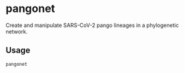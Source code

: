 # pangonet

Create and manipulate SARS-CoV-2 pango lineages in a phylogenetic network.

## Usage

```bash
pangonet 
```
